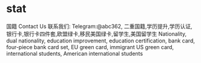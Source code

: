 # stat
国籍 Contact Us 联系我们: Telegram:@abc362, 二重国籍,学历提升,学历认证,银行卡,银行卡四件套,欧盟绿卡,移民美国绿卡,留学生,美国留学生 Nationality, dual nationality, education improvement, education certification, bank card, four-piece bank card set, EU green card, immigrant US green card, international students, American international students
